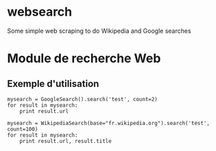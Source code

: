 # websearch
Some simple web scraping to do Wikipedia and Google searches

Module de recherche Web
=======================

Exemple d'utilisation
---------------------

```
mysearch = GoogleSearch().search('test', count=2)
for result in mysearch:
	print result.url

mysearch = WikipediaSearch(base="fr.wikipedia.org").search('test', count=100)
for result in mysearch:
    print result.url, result.title
```

